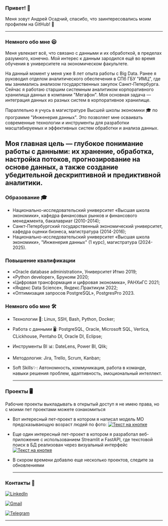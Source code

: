 ### Привет! 👋
Меня зовут Андрей Осадчий, спасибо, что заинтересовались моим профилем на GitHub! 🚀

---
### Немного обо мне 😃
Меня увлекает всё, что связано с данными и их обработкой, в пределах разумного, конечно. Мой интерес к данным зародился ещё во время обучения в университете на экономическом факультете.

На данный момент у меня уже 8 лет опыта работы с Big Data. Ранее я руководил отделом аналитического обеспечения в СПб ГБУ "ИМЦ", где мы занимались анализом государственных закупок Санкт-Петербурга. Сейчас я работаю старшим системным аналитиком корпоративного хранилища данных в компании "Мегафон". Моя основная задача — интеграция данных из разных систем в корпоративное хранилище.

Параллельно я учусь в магистратуре Высшей школы экономики 🎓 по программе "Инженерия данных". Это позволяет мне осваивать современные технологии и инструменты для разработки масштабируемых и эффективных систем обработки и анализа данных. 

Моя главная цель — глубокое понимание работы с данными: их хранение, обработка, настройка потоков, прогнозирование на основе данных, а также создание убедительной дескриптивной и предиктивной аналитики.
---

### Образование 🎓
- Национально-исследовательский университет «Высшая школа экономики», кафедра финансовых рынков и финансового менеджмента, бакалавриат (2010-2014);
- Санкт-Петербургский государственный экономический университет, кафедра оценки бизнеса, магистратура (2014-2016);
- Национально-исследовательский университет «Высшая школа экономики», "Инженерия данных" (1 курс), магистратура (2024-2025).
### Повышение квалификации 
- «Oracle database administration», Университет Итмо 2019;
- «Python developer», Бруноям 2020;
- «Цифровая трансформация и цифровая экономика», РАНХиГС 2021;
- «Яндекс Data Science», Яндекс.Практикум 2022;
- «Оптимизация запросов PostgreSQL», PostgresPro 2023.

### Немного обо мне 🛠️
- Технологии 🔭: Linux, SSH, Bash, Python, Docker;
- Работа с данными 🖥️: PostgreSQL, Oracle, Microsoft SQL, Vertica, CLickhouse, Pentaho DI, Oracle DI, Eclipse;
- Инструменты BI 📊: DateLens, Power BI, Qlik;
- Методология: Jira, Trello, Scrum, Kanban;
- Soft Skills✨: Автономность, коммуникация, работа в команде, навыки решения проблем, адаптивность, эмоциональный интеллект.

  ---
### Проекты 🖥️
Рабочие проекты выкладывать в открытый доступ я не имею права, но с моими пет проектами можете ознакомиться
- Вот интересный пет-проект в котором я написал модель МО предсказывающую возраст людей по фото:  [![Текст на кнопке](https://img.shields.io/badge/TensorFlow-FF6F00?style=for-the-badge&logo=tensorflow&logoColor=white)](https://github.com/andrey-osadchiy/ds_37/blob/main/14/14.ipynb)
- Еще один интересный пет-проект в котором я разработал веб-приложение с использованием Streamlit и FastAPI, где текстовой поиск в БД реализован через визуальный интерфейс [![Текст на кнопке](https://img.shields.io/badge/FastAPI-005571?style=for-the-badge&logo=fastapi)](https://github.com/andrey-osadchiy/seminar_nastavnika/tree/main/praktika)
- В скором времени добавлю еще несколько проектов, следите за обновлениями

  ---
### Контакты 📱

[![LinkedIn](https://img.shields.io/badge/LinkedIn-0077B5?style=for-the-badge&logo=linkedin&logoColor=white)](https://www.linkedin.com/in/andrey-osadchiy-520783b2/)

[![Gmail](https://img.shields.io/badge/Gmail-D14836?style=for-the-badge&logo=gmail&logoColor=white)](mailto:spbgpuosadchiy@gmail.com)

[![Telegram](https://img.shields.io/badge/Telegram-2CA5E0?style=for-the-badge&logo=telegram&logoColor=white)](https://t.me/Andrey_osadchiy)




---

<!--
**andrey-osadchiy/andrey-osadchiy** is a ✨ _special_ ✨ repository because its `README.md` (this file) appears on your GitHub profile.

Here are some ideas to get you started:

- 🔭 I’m currently working on ...
- 🌱 I’m currently learning ...
- 👯 I’m looking to collaborate on ...
- 🤔 I’m looking for help with ...
- 💬 Ask me about ...
- 📫 How to reach me: ...
- 😄 Pronouns: ...
- ⚡ Fun fact: ...
-->

